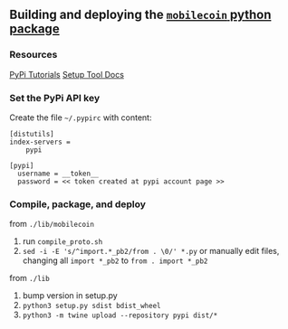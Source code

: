 ## Building and deploying the [`mobilecoin` python package](https://pypi.org/project/mobilecoin/)

### Resources

[PyPi Tutorials](https://packaging.python.org/tutorials/)
[Setup Tool Docs](https://setuptools.readthedocs.io/en/latest/setuptools.html#developer-s-guide)

### Set the PyPi API key

Create the file `~/.pypirc` with content:
```
[distutils]
index-servers =
    pypi

[pypi]
  username = __token__
  password = << token created at pypi account page >>
```
### Compile, package, and deploy

from `./lib/mobilecoin`

1. run `compile_proto.sh`
1. `sed -i -E 's/^import.*_pb2/from . \0/' *.py` or manually edit files, changing all `import *_pb2` to `from . import *_pb2`

from `./lib`

1. bump version in setup.py
1. `python3 setup.py sdist bdist_wheel`
1. `python3 -m twine upload --repository pypi dist/*`

